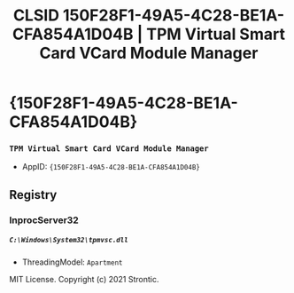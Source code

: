 ﻿---
title: "CLSID 150F28F1-49A5-4C28-BE1A-CFA854A1D04B | TPM Virtual Smart Card VCard Module Manager"
excerpt: What is COM-Object CLSID 150F28F1-49A5-4C28-BE1A-CFA854A1D04B?
---

# {150F28F1-49A5-4C28-BE1A-CFA854A1D04B}

### `TPM Virtual Smart Card VCard Module Manager`
* AppID: `{150F28F1-49A5-4C28-BE1A-CFA854A1D04B}`

## Registry


### InprocServer32

##### `C:\Windows\System32\tpmvsc.dll`
* ThreadingModel: `Apartment`

MIT License. Copyright (c) 2021 Strontic.


